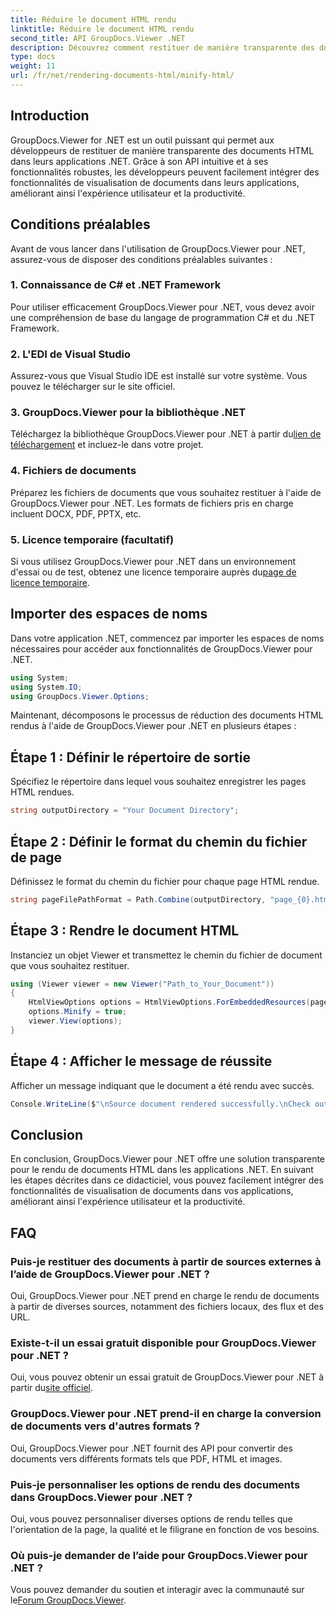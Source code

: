 ```yaml
---
title: Réduire le document HTML rendu
linktitle: Réduire le document HTML rendu
second_title: API GroupDocs.Viewer .NET
description: Découvrez comment restituer de manière transparente des documents HTML dans des applications .NET à l'aide de GroupDocs.Viewer pour .NET.
type: docs
weight: 11
url: /fr/net/rendering-documents-html/minify-html/
---
```

## Introduction
GroupDocs.Viewer for .NET est un outil puissant qui permet aux développeurs de restituer de manière transparente des documents HTML dans leurs applications .NET. Grâce à son API intuitive et à ses fonctionnalités robustes, les développeurs peuvent facilement intégrer des fonctionnalités de visualisation de documents dans leurs applications, améliorant ainsi l'expérience utilisateur et la productivité.
## Conditions préalables
Avant de vous lancer dans l'utilisation de GroupDocs.Viewer pour .NET, assurez-vous de disposer des conditions préalables suivantes :
### 1. Connaissance de C# et .NET Framework
Pour utiliser efficacement GroupDocs.Viewer pour .NET, vous devez avoir une compréhension de base du langage de programmation C# et du .NET Framework.
### 2. L'EDI de Visual Studio
Assurez-vous que Visual Studio IDE est installé sur votre système. Vous pouvez le télécharger sur le site officiel.
### 3. GroupDocs.Viewer pour la bibliothèque .NET
 Téléchargez la bibliothèque GroupDocs.Viewer pour .NET à partir du[lien de téléchargement](https://releases.groupdocs.com/viewer/net/) et incluez-le dans votre projet.
### 4. Fichiers de documents
Préparez les fichiers de documents que vous souhaitez restituer à l'aide de GroupDocs.Viewer pour .NET. Les formats de fichiers pris en charge incluent DOCX, PDF, PPTX, etc.
### 5. Licence temporaire (facultatif)
 Si vous utilisez GroupDocs.Viewer pour .NET dans un environnement d'essai ou de test, obtenez une licence temporaire auprès du[page de licence temporaire](https://purchase.groupdocs.com/temporary-license/).

## Importer des espaces de noms
Dans votre application .NET, commencez par importer les espaces de noms nécessaires pour accéder aux fonctionnalités de GroupDocs.Viewer pour .NET.
```csharp
using System;
using System.IO;
using GroupDocs.Viewer.Options;
```

Maintenant, décomposons le processus de réduction des documents HTML rendus à l'aide de GroupDocs.Viewer pour .NET en plusieurs étapes :
## Étape 1 : Définir le répertoire de sortie
Spécifiez le répertoire dans lequel vous souhaitez enregistrer les pages HTML rendues.
```csharp
string outputDirectory = "Your Document Directory";
```
## Étape 2 : Définir le format du chemin du fichier de page
Définissez le format du chemin du fichier pour chaque page HTML rendue.
```csharp
string pageFilePathFormat = Path.Combine(outputDirectory, "page_{0}.html");
```
## Étape 3 : Rendre le document HTML
Instanciez un objet Viewer et transmettez le chemin du fichier de document que vous souhaitez restituer.
```csharp
using (Viewer viewer = new Viewer("Path_to_Your_Document"))
{
    HtmlViewOptions options = HtmlViewOptions.ForEmbeddedResources(pageFilePathFormat);
    options.Minify = true;
    viewer.View(options);
}
```
## Étape 4 : Afficher le message de réussite
Afficher un message indiquant que le document a été rendu avec succès.
```csharp
Console.WriteLine($"\nSource document rendered successfully.\nCheck output in {outputDirectory}.");
```

## Conclusion
En conclusion, GroupDocs.Viewer pour .NET offre une solution transparente pour le rendu de documents HTML dans les applications .NET. En suivant les étapes décrites dans ce didacticiel, vous pouvez facilement intégrer des fonctionnalités de visualisation de documents dans vos applications, améliorant ainsi l'expérience utilisateur et la productivité.
## FAQ
### Puis-je restituer des documents à partir de sources externes à l’aide de GroupDocs.Viewer pour .NET ?
Oui, GroupDocs.Viewer pour .NET prend en charge le rendu de documents à partir de diverses sources, notamment des fichiers locaux, des flux et des URL.
### Existe-t-il un essai gratuit disponible pour GroupDocs.Viewer pour .NET ?
 Oui, vous pouvez obtenir un essai gratuit de GroupDocs.Viewer pour .NET à partir du[site officiel](https://releases.groupdocs.com/).
### GroupDocs.Viewer pour .NET prend-il en charge la conversion de documents vers d'autres formats ?
Oui, GroupDocs.Viewer pour .NET fournit des API pour convertir des documents vers différents formats tels que PDF, HTML et images.
### Puis-je personnaliser les options de rendu des documents dans GroupDocs.Viewer pour .NET ?
Oui, vous pouvez personnaliser diverses options de rendu telles que l'orientation de la page, la qualité et le filigrane en fonction de vos besoins.
### Où puis-je demander de l’aide pour GroupDocs.Viewer pour .NET ?
 Vous pouvez demander du soutien et interagir avec la communauté sur le[Forum GroupDocs.Viewer](https://forum.groupdocs.com/c/viewer/9).